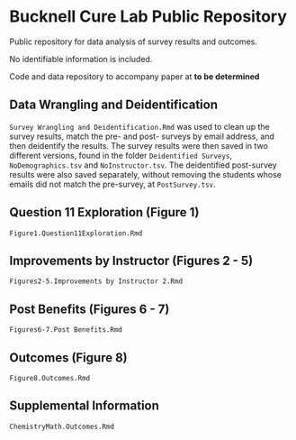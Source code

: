 # Bucknell Cure Lab Public Repository

Public repository for data analysis of survey results and outcomes.

No identifiable information is included.

Code and data repository to accompany paper at **to be determined**

## Data Wrangling and Deidentification

`Survey Wrangling and Deidentification.Rmd` was used to clean up the
survey results, match the pre- and post- surveys by email address, and
then deidentify the results. The survey results were then saved in two
different versions, found in the folder `Deidentified Surveys`,
`NoDemographics.tsv` and `NoInstructor.tsv`. The deidentified
post-survey results were also saved separately, without removing the
students whose emails did not match the pre-survey, at `PostSurvey.tsv`.

## Question 11 Exploration (Figure 1)

`Figure1.Question11Exploration.Rmd`

## Improvements by Instructor (Figures 2 - 5)

`Figures2-5.Improvements by Instructor 2.Rmd`

## Post Benefits (Figures 6 - 7)

`Figures6-7.Post Benefits.Rmd`

## Outcomes (Figure 8)

`Figure8.Outcomes.Rmd`

## Supplemental Information

`ChemistryMath.Outcomes.Rmd`
